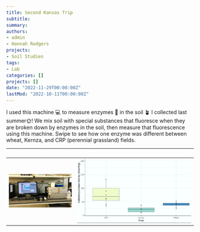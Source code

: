 ```yaml
---
title: Second Kansas Trip
subtitle: 
summary: 
authors:
- admin
- Hannah Rodgers
projects: 
- Soil Studies
tags:
- Lab
categories: []
projects: []
date: "2022-11-29T00:00:00Z"
lastMod: "2022-10-11T00:00:00Z"
---
```

I used this machine 💻 to measure enzymes 🦠 in the soil 🪴 I collected last summer🌞! 
We mix soil with special substances that fluoresce when they are broken down by enzymes in the soil, 
then measure that fluorescence using this machine. Swipe to see how one enzyme was different between wheat, Kernza, 
and CRP (perennial grassland) fields.


              |   
:-------------------------:|:-------------------------:
![](./spit.gif)  |  ![](./graph.png)